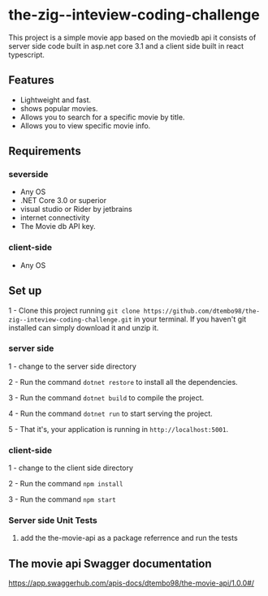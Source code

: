 # the-zig--inteview-coding-challenge

This project is a simple movie app based on the moviedb api it consists of server side code built in asp.net core 3.1 and a client side built in react typescript.
## Features

- Lightweight and fast.
- shows popular movies.
- Allows you to search for a specific movie by title.
- Allows you to view specific movie info.

## Requirements 
 ### severside

- Any OS
- .NET Core 3.0 or superior
- visual studio or Rider by jetbrains
- internet connectivity
- The Movie db API key.
### client-side
- Any OS


## Set up 

1 - Clone this project running `git clone https://github.com/dtembo98/the-zig--inteview-coding-challenge.git` in your terminal. If you haven't git installed can simply download it and unzip it.

### server side

1 - change to the server side directory 

2 - Run the command `dotnet restore` to install all the dependencies.

3 - Run the command `dotnet build` to compile the project.

4 - Run the command `dotnet run` to start serving the project.

5 - That it's, your application is running in `http://localhost:5001`.

### client-side 

1 - change to the client side directory 

2 - Run the command `npm install`

3 - Run the command `npm start`

### Server side Unit Tests

1. add the the-movie-api as a package referrence and run the tests

## The movie api Swagger documentation

https://app.swaggerhub.com/apis-docs/dtembo98/the-movie-api/1.0.0#/
